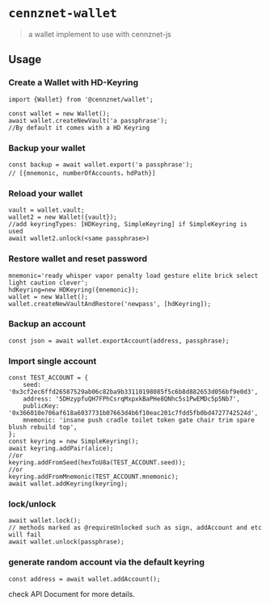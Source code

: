 # `cennznet-wallet`

> a wallet implement to use with cennznet-js

## Usage

### Create a Wallet with HD-Keyring

```
import {Wallet} from '@cennznet/wallet';

const wallet = new Wallet();
await wallet.createNewVault('a passphrase');
//By default it comes with a HD Keyring
```

### Backup your wallet

```
const backup = await wallet.export('a passphrase');
// [{mnemonic, numberOfAccounts，hdPath}]
```

### Reload your wallet
```
vault = wallet.vault;
wallet2 = new Wallet({vault});
//add keyringTypes: [HDKeyring, SimpleKeyring] if SimpleKeyring is used
await wallet2.unlock(<same passphrase>)
```

### Restore wallet and reset password
```
mnemonic='ready whisper vapor penalty load gesture elite brick select light caution clever';
hdKeyring=new HDKeyring({mnemonic});
wallet = new Wallet();
wallet.createNewVaultAndRestore('newpass', [hdKeyring]);
```

### Backup an account

```
const json = await wallet.exportAccount(address, passphrase);
```

### Import single account

```
const TEST_ACCOUNT = {
    seed: '0x3cf2ec6ffd26587529ab06c82ba9b33110198085f5c6b8d882653d056bf9e0d3',
    address: '5DHzypfuQH7FPhCsrqMxpxkBaPHe8QNhc5s1PwEMDc5p5Nb7',
    publicKey: '0x366010e706af618a6037731b07663d4b6f10eac201c7fdd5fb0bd4727742524d',
    mnemonic: 'insane push cradle toilet token gate chair trim spare blush rebuild top',
};
const keyring = new SimpleKeyring();
await keyring.addPair(alice);
//or
keyring.addFromSeed(hexToU8a(TEST_ACCOUNT.seed));
//or
keyring.addFromMnemonic(TEST_ACCOUNT.mnemonic);
await wallet.addKeyring(keyring);
```

### lock/unlock

```
await wallet.lock();
// methods marked as @requireUnlocked such as sign, addAccount and etc will fail
await wallet.unlock(passphrase);
```

### generate random account via the default keyring

```
const address = await wallet.addAccount();
```

check API Document for more details.
